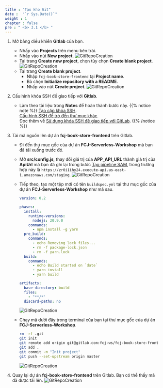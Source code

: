 ```yaml
---
title : "Tạo kho Git"
date :  "`r Sys.Date()`" 
weight : 1
chapter : false
pre : " <b> 3.1 </b> "
---
```


1. Mở bảng điều khiển **Gitlab** của bạn.
    - Nhấp vào **Projects** trên menu bên trái.
    - Nhấp vào nút **New project**.
      ![GitRepoCreation](/images/temp/1/40.png?width=90pc)
    - Tại trang **Create new project**, chọn tùy chọn **Create blank project**.
      ![GitRepoCreation](/images/temp/1/7.png?width=90pc)
    - Tại trang **Create blank project**.
      - Nhập ``fcj-book-store-frontend`` tại **Project name**.
      - Bỏ chọn **Initialize repository with a README**.
      - Nhấp vào nút **Create project**.
        ![GitRepoCreation](/images/temp/1/41.png?width=90pc)

2. Cấu hình khóa SSH để giao tiếp với **Gitlab**.
    - Làm theo tài liệu trong **Notes** để hoàn thành bước này.
{{% notice note %}}
[Tạo cặp khóa SSH](https://docs.gitlab.com/ee/user/ssh.html#generate-an-ssh-key-pair).\
[Cấu hình SSH để trỏ đến thư mục khác](https://docs.gitlab.com/ee/user/ssh.html#configure-ssh-to-point-to-a-different-directory).\
Đọc thêm về [Sử dụng khóa SSH để giao tiếp với GitLab](https://.docs.gitlab.com/ee/user/ssh.html).
{{% /notice %}}

3. Tải mã nguồn lên dự án **fcj-book-store-frontend** trên Gitlab.
    - Đi đến thư mục gốc của dự án **FCJ-Serverless-Workshop** mà bạn đã tải xuống trước đó.
    - Mở **src/config.js**, thay đổi giá trị của **APP_API_URL** thành giá trị của **ApiUrl** mà bạn đã ghi lại trong bước [Tạo pipeline SAM](2-2-create-pipeline), trong trường hợp này là ``https://zr0i1ihy24.execute-api.us-east-1.amazonaws.com/staging``.
      ![GitRepoCreation](/images/temp/1/42.png?width=90pc)
    - Tiếp theo, tạo một tệp mới có tên ``buildspec.yml`` tại thư mục gốc của dự án **FCJ-Serverless-Workshop** như mã sau.

      ```yml
      version: 0.2

      phases:
        install:
          runtime-versions:
            nodejs: 20.9.0
          commands:
            - npm install -g yarn
        pre_build:
          commands:
            - echo Removing lock files...
            - rm -f package-lock.json
            - rm -f yarn.lock
        build:
          commands:
            - echo Build started on `date`
            - yarn install
            - yarn build

      artifacts:
        base-directory: build
        files:
          - "**/*"
        discard-paths: no
      ```

      ![GitRepoCreation](/images/temp/1/46.png?width=90pc)

    - Chạy mã dưới đây trong terminal của bạn tại thư mục gốc của dự án **FCJ-Serverless-Workshop**.

      ```bash
      rm -rf .git
      git init
      git remote add origin git@gitlab.com:fcj-ws/fcj-book-store-frontend.git
      git add .
      git commit -m "Init project"
      git push --set-upstream origin master
      ```

      ![GitRepoCreation](/images/temp/1/43.png?width=90pc)

4. Quay lại dự án **fcj-book-store-frontend** trên Gitlab. Bạn có thể thấy mã đã được tải lên.
    ![GitRepoCreation](/images/temp/1/44.png?width=90pc)
